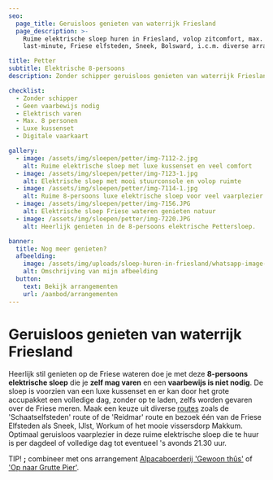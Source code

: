 ```yaml
---
seo:
  page_title: Geruisloos genieten van waterrijk Friesland
  page_description: >-
    Ruime elektrische sloep huren in Friesland, volop zitcomfort, max. 8 personen,
    last-minute, Friese elfsteden, Sneek, Bolsward, i.c.m. diverse arrangementen.

title: Petter
subtitle: Elektrische 8-persoons
description: Zonder schipper geruisloos genieten van waterrijk Friesland.

checklist:
  - Zonder schipper
  - Geen vaarbewijs nodig
  - Elektrisch varen
  - Max. 8 personen
  - Luxe kussenset
  - Digitale vaarkaart

gallery:
  - image: /assets/img/sloepen/petter/img-7112-2.jpg
    alt: Ruime elektrische sloep met luxe kussenset en veel comfort
  - image: /assets/img/sloepen/petter/img-7123-1.jpg
    alt: Elektrische sloep met mooi stuurconsole en volop ruimte
  - image: /assets/img/sloepen/petter/img-7114-1.jpg
    alt: Ruime 8-persoons luxe elektrische sloep voor veel vaarplezier
  - image: /assets/img/sloepen/petter/img-7156.JPG
    alt: Elektrische sloep Friese wateren genieten natuur
  - image: /assets/img/sloepen/petter/img-7220.JPG
    alt: Heerlijk genieten in de 8-persoons elektrische Pettersloep.

banner:
  title: Nog meer genieten?
  afbeelding:
    image: /assets/img/uploads/sloep-huren-in-friesland/whatsapp-image-2020-10-28-at-15-43-42-kopie-1.jpeg
    alt: Omschrijving van mijn afbeelding
  button:
    text: Bekijk arrangementen
    url: /aanbod/arrangementen
---
```


# Geruisloos genieten van waterrijk Friesland

Heerlijk stil genieten op de Friese wateren doe je met deze **8-persoons elektrische sloep** die je **zelf mag varen** en een **vaarbewijs is niet nodig**. De sloep is voorzien van een luxe kussenset en er kan door het grote accupakket een volledige dag, zonder op te laden, zelfs worden gevaren over de Friese meren. Maak een keuze uit diverse [routes](https://sloepverhuurbolsward.nl/routes)&nbsp;zoals de 'Schaatselfsteden' route of de 'Reidmar' route en bezoek één van de Friese Elfsteden als Sneek, IJlst, Workum of het mooie vissersdorp Makkum. Optimaal geruisloos vaarplezier in deze ruime elektrische sloep die te huur is per dagdeel of volledige dag tot eventueel 's avonds 21.30 uur.

TIP\!&nbsp;**;** combineer met ons arrangement [Alpacaboerderij 'Gewoon th&ucirc;s'](https://sloepverhuurbolsward.nl/arrangementen/alpacaboerderij-bezoeken--p-)&nbsp;of ['Op naar Grutte Pier'](https://sloepverhuurbolsward.nl/arrangementen/op-naar-grutte-pier).
